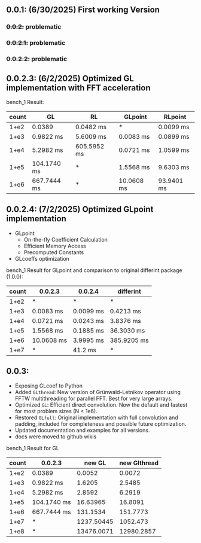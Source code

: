 ## 0.0.1: (6/30/2025) First working Version
### ~~0.0.2:~~ problematic
### ~~0.0.2.1:~~ problematic
### ~~0.0.2.2:~~ problematic
## 0.0.2.3: (6/2/2025) Optimized GL implementation with FFT acceleration

bench_1 Result:

| count | GL          |  RL         | GLpoint     | RLpoint    |
| ----- | ----------- | ----------- | ----------- | ---------- |
| 1+e2  | 0.0389      | 0.0482 ms   | *           | 0.0099 ms  |
| 1+e3  | 0.9822 ms   | 5.6009 ms   | 0.0083 ms   | 0.0899 ms  |
| 1+e4  | 5.2982 ms   | 605.5952 ms | 0.0721 ms   | 1.0599 ms  |
| 1+e5  | 104.1740 ms | *           | 1.5568 ms   | 9.6303 ms  |
| 1+e6  | 667.7444 ms | *           | 10.0608 ms  | 93.9401 ms |


## 0.0.2.4: (7/2/2025) Optimized GLpoint implementation

- GLpoint
  - On-the-fly Coefficient Calculation
  - Efficient Memory Access
  - Precomputed Constants
- GLcoeffs optimization


bench_1 Result for GLpoint and comparison to original differint package (1.0.0):

| count |  0.0.2.3    |  0.0.2.4    | differint   |
| ----- | ----------- | ----------- | ----------- |
| 1+e2  | *           | *           | *           |
| 1+e3  | 0.0083 ms   | 0.0099 ms   | 0.4213 ms   |
| 1+e4  | 0.0721 ms   | 0.0243 ms   | 3.8376 ms   |
| 1+e5  | 1.5568 ms   | 0.1885 ms   | 36.3030 ms  |
| 1+e6  | 10.0608 ms  | 3.9995 ms   | 385.9205 ms |
| 1+e7  | *           | 41.2 ms     | *           |


## 0.0.3:

- Exposing GLcoef to Python
- Added `GLthread`: New version of Grünwald-Letnikov operator using FFTW multithreading for parallel FFT. Best for very large arrays.
- Optimized `GL`: Efficient direct convolution. Now the default and fastest for most problem sizes (N < 1e6).
- Restored `GLfull`: Original implementation with full convolution and padding, included for completeness and possible future optimization.
- Updated documentation and examples for all versions.
- docs were moved to github wikis

bench_1 Result for GL

| count |  0.0.2.3    | new GL      | new Glthread |
| ----- | ----------- | ----------- | -----------  |
| 1+e2  | 0.0389      | 0.0052      | 0.0072       |
| 1+e3  | 0.9822 ms   | 1.6205      | 2.5485       |
| 1+e4  | 5.2982 ms   | 2.8592      | 6.2919       |
| 1+e5  | 104.1740 ms | 16.63965    | 16.8091      |
| 1+e6  | 667.7444 ms | 131.1534    | 151.7773     |
| 1+e7  | *           | 1237.50445  | 1052.473     |
| 1+e8  | *           | 13476.0071  | 12980.2857   |

